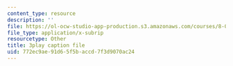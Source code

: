 ```yaml
---
content_type: resource
description: ''
file: https://ol-ocw-studio-app-production.s3.amazonaws.com/courses/8-01sc-classical-mechanics-fall-2016/772ec9ae91d65f5baccd7f3d9070ac24_QPV-DmpGXeQ.vtt
file_type: application/x-subrip
resourcetype: Other
title: 3play caption file
uid: 772ec9ae-91d6-5f5b-accd-7f3d9070ac24
---
```

